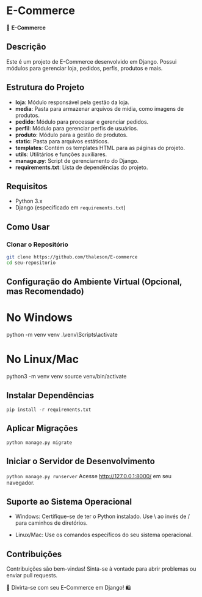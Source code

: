 # E-Commerce 

🛒 **E-Commerce**

## Descrição

Este é um projeto de E-Commerce desenvolvido em Django. Possui módulos para gerenciar loja, pedidos, perfis, produtos e mais.

## Estrutura do Projeto

- **loja**: Módulo responsável pela gestão da loja.
- **media**: Pasta para armazenar arquivos de mídia, como imagens de produtos.
- **pedido**: Módulo para processar e gerenciar pedidos.
- **perfil**: Módulo para gerenciar perfis de usuários.
- **produto**: Módulo para a gestão de produtos.
- **static**: Pasta para arquivos estáticos.
- **templates**: Contém os templates HTML para as páginas do projeto.
- **utils**: Utilitários e funções auxiliares.
- **manage.py**: Script de gerenciamento do Django.
- **requirements.txt**: Lista de dependências do projeto.

## Requisitos

- Python 3.x
- Django (especificado em `requirements.txt`)

## Como Usar

### Clonar o Repositório

```bash
git clone https://github.com/thaleson/E-commerce
cd seu-repositorio
```


## Configuração do Ambiente Virtual (Opcional, mas Recomendado)

# No Windows
python -m venv venv
.\venv\Scripts\activate

# No Linux/Mac
python3 -m venv venv
source venv/bin/activate

## Instalar Dependências
```pip install -r requirements.txt```

## Aplicar Migrações
```python manage.py migrate```

## Iniciar o Servidor de Desenvolvimento
``` python manage.py runserver ```
Acesse http://127.0.0.1:8000/ em seu navegador.

## Suporte ao Sistema Operacional
- Windows:
Certifique-se de ter o Python instalado.
Use \ ao invés de / para caminhos de diretórios.

- Linux/Mac:
Use os comandos específicos do seu sistema operacional.


## Contribuições

Contribuições são bem-vindas! Sinta-se à vontade para abrir problemas ou enviar pull requests.

🚀 Divirta-se com seu E-Commerce em Django! 🛍️


